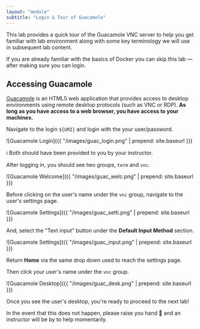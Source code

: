 ```yaml
---
layout: "module"
subtitle: "Login & Tour of Guacamole"
---
```


This lab provides a quick tour of the Guacamole VNC server to help you get familiar with lab environment along with some key terminology we will use in subsequent lab content.

If you are already familiar with the basics of Docker you can skip this lab — after making sure you can login.

## Accessing Guacamole

[Guacamole](http://bit.ly/2dzB3b6) is an HTML5 web application that provides access to desktop environments using remote desktop protocols (such as VNC or RDP). **As long as you have access to a web browser, you have access to your machines.**

Navigate to the login `${URI}` and login with the your user/password.

![Guacamole Login]({{ "/images/guac_login.png" | prepend: site.baseurl }})

:information_source: Both should have been provided to you by your instructor.

After logging in, you should see two groups, `term` and `vnc`.

![Guacamole Welcome]({{ "/images/guac_welc.png" | prepend: site.baseurl }})

Before clicking on the user's name under the `vnc` group, navigate to the user's settings page.

![Guacamole Settings]({{ "/images/guac_setti.png" | prepend: site.baseurl }})

And, select the "Text input" button under the **Default Input Method** section.

![Guacamole Settings]({{ "/images/guac_input.png" | prepend: site.baseurl }})

Return **Home** via the same drop down used to reach the settings page.

Then click your user's name under the `vnc` group.

![Guacamole Desktop]({{ "/images/guac_desk.png" | prepend: site.baseurl }})

Once you see the user's desktop, you're ready to proceed to the next lab!

In the event that this does not happen, please raise you hand :raising_hand: and an instructor will be by to help momentarily.
